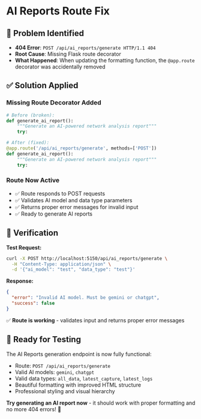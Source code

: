 # AI Reports Route Fix

## 🐛 **Problem Identified**
- **404 Error**: `POST /api/ai_reports/generate HTTP/1.1 404`
- **Root Cause**: Missing Flask route decorator  
- **What Happened**: When updating the formatting function, the `@app.route` decorator was accidentally removed

## ✅ **Solution Applied**

### **Missing Route Decorator Added**
```python
# Before (broken):
def generate_ai_report():
    """Generate an AI-powered network analysis report"""
    try:

# After (fixed):
@app.route('/api/ai_reports/generate', methods=['POST'])
def generate_ai_report():
    """Generate an AI-powered network analysis report"""
    try:
```

### **Route Now Active**
- ✅ Route responds to POST requests
- ✅ Validates AI model and data type parameters  
- ✅ Returns proper error messages for invalid input
- ✅ Ready to generate AI reports

## 🔧 **Verification**

**Test Request:**
```bash
curl -X POST http://localhost:5150/api/ai_reports/generate \
  -H "Content-Type: application/json" \
  -d '{"ai_model": "test", "data_type": "test"}'
```

**Response:**
```json
{
  "error": "Invalid AI model. Must be gemini or chatgpt",
  "success": false
}
```

✅ **Route is working** - validates input and returns proper error messages

## 🚀 **Ready for Testing**

The AI Reports generation endpoint is now fully functional:
- Route: `POST /api/ai_reports/generate`
- Valid AI models: `gemini`, `chatgpt`
- Valid data types: `all_data`, `latest_capture`, `latest_logs`
- Beautiful formatting with improved HTML structure
- Professional styling and visual hierarchy

**Try generating an AI report now** - it should work with proper formatting and no more 404 errors! 🎉
